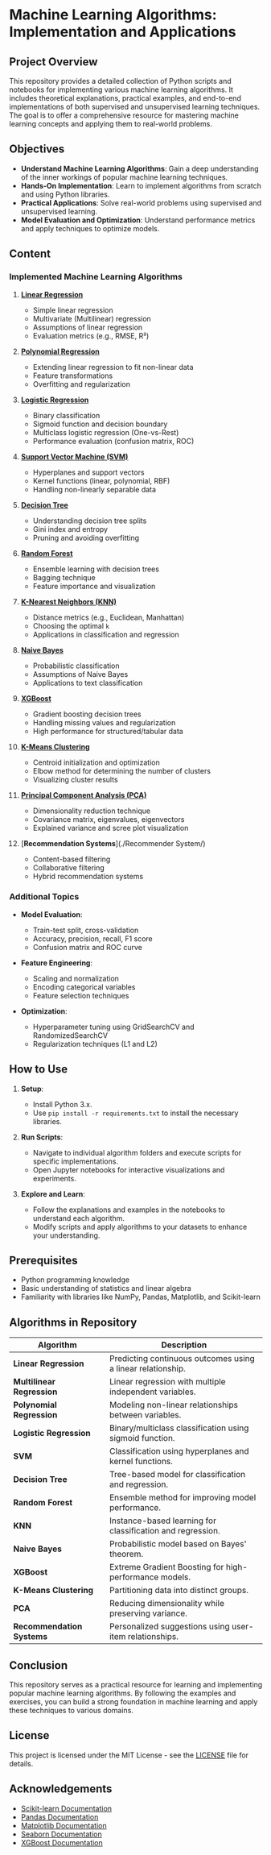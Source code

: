 # Machine Learning Algorithms: Implementation and Applications

## Project Overview

This repository provides a detailed collection of Python scripts and notebooks for implementing various machine learning algorithms. It includes theoretical explanations, practical examples, and end-to-end implementations of both supervised and unsupervised learning techniques. The goal is to offer a comprehensive resource for mastering machine learning concepts and applying them to real-world problems.

## Objectives

* **Understand Machine Learning Algorithms**: Gain a deep understanding of the inner workings of popular machine learning techniques.
* **Hands-On Implementation**: Learn to implement algorithms from scratch and using Python libraries.
* **Practical Applications**: Solve real-world problems using supervised and unsupervised learning.
* **Model Evaluation and Optimization**: Understand performance metrics and apply techniques to optimize models.

## Content

### **Implemented Machine Learning Algorithms**

1. [**Linear Regression**](./Linear_Regression/)

   * Simple linear regression
   * Multivariate (Multilinear) regression
   * Assumptions of linear regression
   * Evaluation metrics (e.g., RMSE, R²)

2. [**Polynomial Regression**](./Linear_Regression/)

   * Extending linear regression to fit non-linear data
   * Feature transformations
   * Overfitting and regularization

3. [**Logistic Regression**](./Logistic%20Regression/)

   * Binary classification
   * Sigmoid function and decision boundary
   * Multiclass logistic regression (One-vs-Rest)
   * Performance evaluation (confusion matrix, ROC)

4. [**Support Vector Machine (SVM)**](./SVM/)

   * Hyperplanes and support vectors
   * Kernel functions (linear, polynomial, RBF)
   * Handling non-linearly separable data

5. [**Decision Tree**](./Decision_Tree/)

   * Understanding decision tree splits
   * Gini index and entropy
   * Pruning and avoiding overfitting

6. [**Random Forest**](./Random%20Forest/)

   * Ensemble learning with decision trees
   * Bagging technique
   * Feature importance and visualization

7. [**K-Nearest Neighbors (KNN)**](./KNN/)

   * Distance metrics (e.g., Euclidean, Manhattan)
   * Choosing the optimal `k`
   * Applications in classification and regression

8. [**Naive Bayes**](./Nive_Bayes/)

   * Probabilistic classification
   * Assumptions of Naive Bayes
   * Applications to text classification

9. [**XGBoost**](./XGBoost/)

   * Gradient boosting decision trees
   * Handling missing values and regularization
   * High performance for structured/tabular data

10. [**K-Means Clustering**](./Kmeans/)

    * Centroid initialization and optimization
    * Elbow method for determining the number of clusters
    * Visualizing cluster results

11. [**Principal Component Analysis (PCA)**](./PCA/)

    * Dimensionality reduction technique
    * Covariance matrix, eigenvalues, eigenvectors
    * Explained variance and scree plot visualization

12. [**Recommendation Systems**](./Recommender System/)

    * Content-based filtering
    * Collaborative filtering
    * Hybrid recommendation systems

### **Additional Topics**

* **Model Evaluation**:

  * Train-test split, cross-validation
  * Accuracy, precision, recall, F1 score
  * Confusion matrix and ROC curve

* **Feature Engineering**:

  * Scaling and normalization
  * Encoding categorical variables
  * Feature selection techniques

* **Optimization**:

  * Hyperparameter tuning using GridSearchCV and RandomizedSearchCV
  * Regularization techniques (L1 and L2)

## How to Use

1. **Setup**:

   * Install Python 3.x.
   * Use `pip install -r requirements.txt` to install the necessary libraries.

2. **Run Scripts**:

   * Navigate to individual algorithm folders and execute scripts for specific implementations.
   * Open Jupyter notebooks for interactive visualizations and experiments.

3. **Explore and Learn**:

   * Follow the explanations and examples in the notebooks to understand each algorithm.
   * Modify scripts and apply algorithms to your datasets to enhance your understanding.

## Prerequisites

* Python programming knowledge
* Basic understanding of statistics and linear algebra
* Familiarity with libraries like NumPy, Pandas, Matplotlib, and Scikit-learn

## Algorithms in Repository

| **Algorithm**              | **Description**                                             |
| -------------------------- | ----------------------------------------------------------- |
| **Linear Regression**      | Predicting continuous outcomes using a linear relationship. |
| **Multilinear Regression** | Linear regression with multiple independent variables.      |
| **Polynomial Regression**  | Modeling non-linear relationships between variables.        |
| **Logistic Regression**    | Binary/multiclass classification using sigmoid function.    |
| **SVM**                    | Classification using hyperplanes and kernel functions.      |
| **Decision Tree**          | Tree-based model for classification and regression.         |
| **Random Forest**          | Ensemble method for improving model performance.            |
| **KNN**                    | Instance-based learning for classification and regression.  |
| **Naive Bayes**            | Probabilistic model based on Bayes' theorem.                |
| **XGBoost**                | Extreme Gradient Boosting for high-performance models.      |
| **K-Means Clustering**     | Partitioning data into distinct groups.                     |
| **PCA**                    | Reducing dimensionality while preserving variance.          |
| **Recommendation Systems** | Personalized suggestions using user-item relationships.     |

## Conclusion

This repository serves as a practical resource for learning and implementing popular machine learning algorithms. By following the examples and exercises, you can build a strong foundation in machine learning and apply these techniques to various domains.

## License

This project is licensed under the MIT License - see the [LICENSE](LICENSE) file for details.

## Acknowledgements

* [Scikit-learn Documentation](https://scikit-learn.org/stable/documentation.html)
* [Pandas Documentation](https://pandas.pydata.org/pandas-docs/stable/)
* [Matplotlib Documentation](https://matplotlib.org/stable/contents.html)
* [Seaborn Documentation](https://seaborn.pydata.org/)
* [XGBoost Documentation](https://xgboost.readthedocs.io/en/stable/)